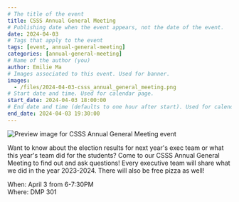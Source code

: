 ```yaml
---
# The title of the event
title: CSSS Annual General Meeting
# Publishing date when the event appears, not the date of the event.
date: 2024-04-03
# Tags that apply to the event
tags: [event, annual-general-meeting]
categories: [annual-general-meeting]
# Name of the author (you)
author: Emilie Ma
# Images associated to this event. Used for banner.
images:
  - /files/2024-04-03-csss_annual_general_meeting.png
# Start date and time. Used for calendar page.
start_date: 2024-04-03 18:00:00
# End date and time (defaults to one hour after start). Used for calendar page.
end_date: 2024-04-03 19:30:00
---
```


![Preview image for CSSS Annual General Meeting event](/files/2024-04-03-csss_annual_general_meeting.png)

Want to know about the election results for next year's exec team or what this year's team did for the students? Come to our CSSS Annual General Meeting to find out and ask questions! Every executive team will share what we did in the year 2023-2024. There will also be free pizza as well!

When: April 3 from 6-7:30PM  
Where: DMP 301 

